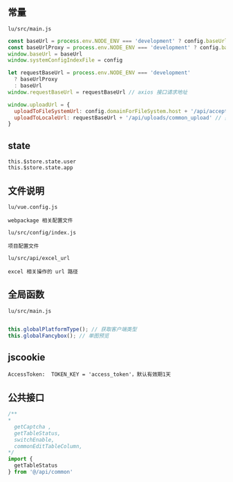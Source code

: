 
## 常量 

`lu/src/main.js`
```js
const baseUrl = process.env.NODE_ENV === 'development' ? config.baseUrl.dev : config.baseUrl.pro
const baseUrlProxy = process.env.NODE_ENV === 'development' ? config.baseUrl.proxy : config.baseUrl.pro // 使用代理
window.baseUrl = baseUrl
window.systemConfigIndexFile = config

let requestBaseUrl = process.env.NODE_ENV === 'development'
  ? baseUrlProxy
  : baseUrl
window.requestBaseUrl = requestBaseUrl // axios 接口请求地址

window.uploadUrl = {
  uploadToFileSystemUrl: config.domainForFileSystem.host + '/api/accept/common/common_upload', // 要跟上 file_type 与 category
  uploadToLocaleUrl: requestBaseUrl + '/api/uploads/common_upload' // 要跟上 file_type 与 category
}
```

## state

```vue
this.$store.state.user
this.$store.state.app
```

## 文件说明

`lu/vue.config.js`
```text
webpackage 相关配置文件
```

`lu/src/config/index.js`
```text
项目配置文件
```

`lu/src/api/excel_url`
```text
excel 相关操作的 url 路径
```

## 全局函数

`lu/src/main.js`
```js

this.globalPlatformType(); // 获取客户端类型
this.globalFancybox(); // 单图预览 
```

## jscookie

```text
AccessToken:  TOKEN_KEY = 'access_token'，默认有效期1天
```

## 公共接口

```js
/**
*
  getCaptcha ,
  getTableStatus,
  switchEnable,
  commonEditTableColumn,
*/
import {
  getTableStatus
} from '@/api/common'
```


